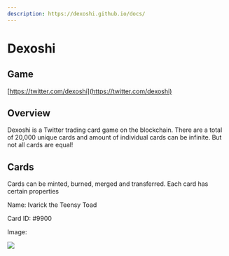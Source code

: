 ```yaml
---
description: https://dexoshi.github.io/docs/
---
```


# Dexoshi

## Game

[https://twitter.com/dexoshi](https://twitter.com/dexoshi)

## Overview

Dexoshi is a Twitter trading card game on the blockchain. There are a total of 20,000 unique cards and amount of individual cards can be infinite. But not all cards are equal!

## Cards

Cards can be minted, burned, merged and transferred. Each card has certain properties

Name: Ivarick the Teensy Toad

Card ID: #9900

Image:

![](https://user-images.githubusercontent.com/19412160/210462871-110a0df1-611b-4bf9-b3b7-6dae03b22524.jpg)


